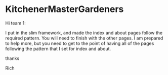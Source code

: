 # KitchenerMasterGardeners

Hi team 1:

I put in the slim framework, and made the index and about pages follow the required pattern. You will need to finish with the other pages. I am prepared to help more, but you need to get to the point of having all of the pages following the pattern that I set for index and about.

thanks

Rich
